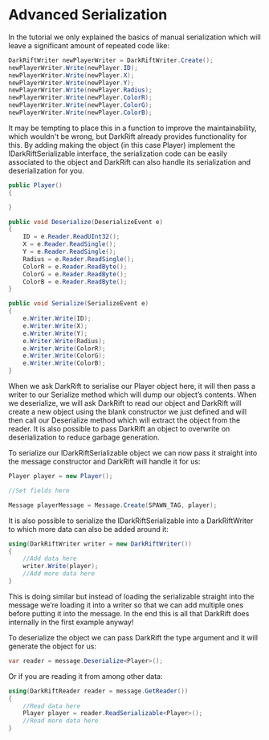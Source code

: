 # Advanced Serialization
In the tutorial we only explained the basics of manual serialization which will leave a significant amount of repeated code like:
```csharp
DarkRiftWriter newPlayerWriter = DarkRiftWriter.Create();
newPlayerWriter.Write(newPlayer.ID);
newPlayerWriter.Write(newPlayer.X);
newPlayerWriter.Write(newPlayer.Y);
newPlayerWriter.Write(newPlayer.Radius);
newPlayerWriter.Write(newPlayer.ColorR);
newPlayerWriter.Write(newPlayer.ColorG);
newPlayerWriter.Write(newPlayer.ColorB);
```
It may be tempting to place this in a function to improve the maintainability, which wouldn't be wrong, but DarkRift already provides functionality for this. By adding making the object (in this case Player) implement the IDarkRiftSerializable interface, the serialization code can be easily associated to the object and DarkRift can also handle its serialization and deserialization for you.

```csharp
public Player()
{

}

public void Deserialize(DeserializeEvent e)
{
    ID = e.Reader.ReadUInt32();
    X = e.Reader.ReadSingle();
    Y = e.Reader.ReadSingle();
    Radius = e.Reader.ReadSingle();
    ColorR = e.Reader.ReadByte();
    ColorG = e.Reader.ReadByte();
    ColorB = e.Reader.ReadByte();
}

public void Serialize(SerializeEvent e)
{
    e.Writer.Write(ID);
    e.Writer.Write(X);
    e.Writer.Write(Y);
    e.Writer.Write(Radius);
    e.Writer.Write(ColorR);
    e.Writer.Write(ColorG);
    e.Writer.Write(ColorB);
}
```
When we ask DarkRift to serialise our Player object here, it will then pass a writer to our Serialize method which will dump our object’s contents. When we deserialize, we will ask DarkRift to read our object and DarkRift will create a new object using the blank constructor we just defined and will then call our Deserialize method which will extract the object from the reader. It is also possible to pass DarkRift an object to overwrite on deserialization to reduce garbage generation.

To serialize our IDarkRiftSerializable object we can now pass it straight into the message constructor and DarkRift will handle it for us:
```csharp
Player player = new Player();

//Set fields here

Message playerMessage = Message.Create(SPAWN_TAG, player);
```
It is also possible to serialize the IDarkRiftSerializable into a DarkRiftWriter to which more data can also be added around it:
```csharp
using(DarkRiftWriter writer = new DarkRiftWriter())
{
    //Add data here
    writer.Write(player);
    //Add more data here
}
```
This is doing similar but instead of loading the serializable straight into the message we’re loading it into a writer so that we can add multiple ones before putting it into the message. In the end this is all that DarkRift does internally in the first example anyway!

To deserialize the object we can pass DarkRift the type argument and it will generate the object for us:
```csharp
var reader = message.Deserialize<Player>();
```
Or if you are reading it from among other data:
```csharp
using(DarkRiftReader reader = message.GetReader())
{
    //Read data here
    Player player = reader.ReadSerializable<Player>();
    //Read more data here
}
```
